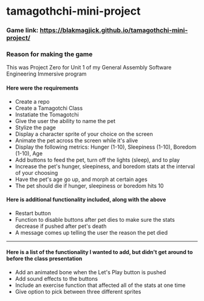 # tamagothchi-mini-project

### Game link: https://blakmagjick.github.io/tamagothchi-mini-project/

### Reason for making the game
This was Project Zero for Unit 1 of my General Assembly Software Engineering Immersive program

#### Here were the requirements
- Create a repo
- Create a Tamagotchi Class
- Instatiate the Tomagotchi
- Give the user the ability to name the pet
- Stylize the page
- Display a character sprite of your choice on the screen
- Animate the pet across the screen while it's alive
- Display the following metrics: Hunger (1-10), Sleepiness (1-10), Boredom (1-10), Age
- Add buttons to feed the pet, turn off the lights (sleep), and to play
- Increase the pet's hunger, sleepiness, and boredom stats at the interval of your choosing
- Have the pet's age go up, and morph at certain ages
- The pet should die if hunger, sleepiness or boredom hits 10

#### Here is additional functionality included, along with the above
- Restart button
- Function to disable buttons after pet dies to make sure the stats decrease if pushed after pet's death
- A message comes up telling the user the reason the pet died

---

#### Here is a list of the functionality I wanted to add, but didn't get around to before the class presentation
- Add an animated bone when the Let's Play button is pushed
- Add sound effects to the buttons
- Include an exercise function that affected all of the stats at one time
- Give option to pick between three different sprites
